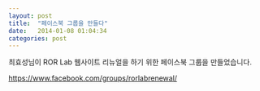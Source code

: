 ```yaml
---
layout: post
title:  "페이스북 그룹을 만들다"
date:   2014-01-08 01:04:34
categories: post
---
```


최효성님이 ROR Lab 웹사이트 리뉴얼을 하기 위한 페이스북 그룹을 만들었습니다. 

https://www.facebook.com/groups/rorlabrenewal/

